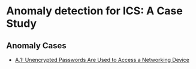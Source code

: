 # Anomaly detection for ICS: A Case Study



## Anomaly Cases
* [A.1: Unencrypted Passwords Are Used to Access a Networking Device](anomalies/a001.md)


